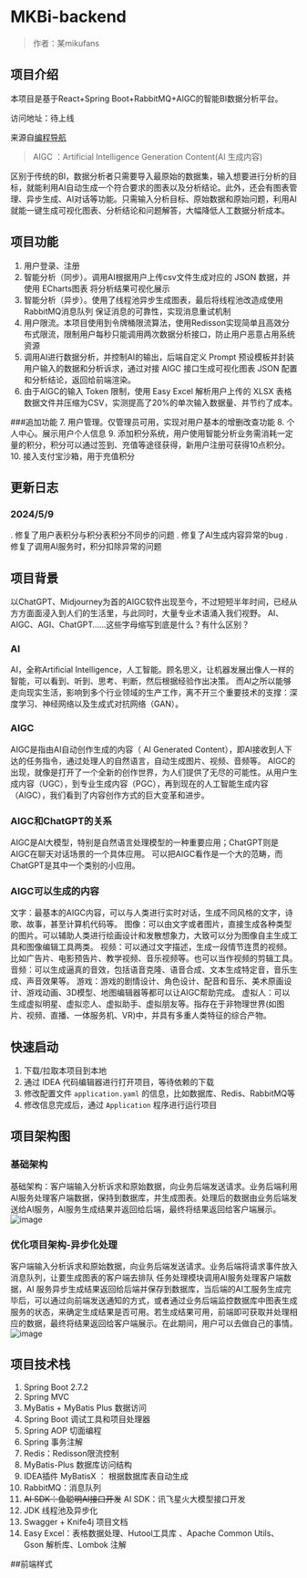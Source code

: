 # MKBi-backend

> 作者：某mikufans

## 项目介绍 
本项目是基于React+Spring Boot+RabbitMQ+AIGC的智能BI数据分析平台。

访问地址：待上线

来源自[编程导航](https://yupi.icu)
> AIGC ：Artificial Intelligence Generation Content(AI 生成内容)

区别于传统的BI，数据分析者只需要导入最原始的数据集，输入想要进行分析的目标，就能利用AI自动生成一个符合要求的图表以及分析结论。此外，还会有图表管理、异步生成、AI对话等功能。只需输入分析目标、原始数据和原始问题，利用AI就能一键生成可视化图表、分析结论和问题解答，大幅降低人工数据分析成本。

## 项目功能 

1. 用户登录、注册
2. 智能分析（同步）。调用AI根据用户上传csv文件生成对应的 JSON 数据，并使用 ECharts图表 将分析结果可视化展示
3. 智能分析（异步）。使用了线程池异步生成图表，最后将线程池改造成使用 RabbitMQ消息队列 保证消息的可靠性，实现消息重试机制
4. 用户限流。本项目使用到令牌桶限流算法，使用Redisson实现简单且高效分布式限流，限制用户每秒只能调用两次数据分析接口，防止用户恶意占用系统资源
5. 调用AI进行数据分析，并控制AI的输出，后端自定义 Prompt 预设模板并封装用户输入的数据和分析诉求，通过对接 AIGC 接口生成可视化图表 JSON 配置和分析结论，返回给前端渲染。
6. 由于AIGC的输入 Token 限制，使用 Easy Excel 解析用户上传的 XLSX 表格数据文件并压缩为CSV，实测提高了20%的单次输入数据量、并节约了成本。

###追加功能
7. 用户管理。仅管理员可用，实现对用户基本的增删改查功能
8. 个人中心。展示用户个人信息
9. 添加积分系统，用户使用智能分析业务需消耗一定量的积分，积分可以通过签到、充值等途径获得，新用户注册可获得10点积分。
10. 接入支付宝沙箱，用于充值积分

## 更新日志

### 2024/5/9
. 修复了用户表积分与积分表积分不同步的问题
. 修复了AI生成内容异常的bug
. 修复了调用AI服务时，积分扣除异常的问题

## 项目背景

以ChatGPT、Midjourney为首的AIGC软件出现至今，不过短短半年时间，已经从方方面面浸入到人们的生活里，与此同时，大量专业术语涌入我们视野。
AI、AIGC、AGI、ChatGPT……这些字母缩写到底是什么？有什么区别？
### AI
AI，全称Artificial Intelligence，人工智能。顾名思义，让机器发展出像人一样的智能，可以看到、听到、思考、判断，然后根据经验作出决策。
而AI之所以能够走向现实生活，影响到多个行业领域的生产工作，离不开三个重要技术的支撑：深度学习、神经网络以及生成式对抗网络（GAN）。
### AIGC
AIGC是指由AI自动创作生成的内容（ AI Generated Content），即AI接收到人下达的任务指令，通过处理人的自然语言，自动生成图片、视频、音频等。
AIGC的出现，就像是打开了一个全新的创作世界，为人们提供了无尽的可能性。从用户生成内容（UGC），到专业生成内容（PGC），再到现在的人工智能生成内容（AIGC），我们看到了内容创作方式的巨大变革和进步。
### AIGC和ChatGPT的关系
AIGC是AI大模型，特别是自然语言处理模型的一种重要应用；ChatGPT则是AIGC在聊天对话场景的一个具体应用。
可以把AIGC看作是一个大的范畴，而ChatGPT是其中一个类别的小应用。
### AIGC可以生成的内容
文字：最基本的AIGC内容，可以与人类进行实时对话，生成不同风格的文字，诗歌、故事，甚至计算机代码等。
图像：可以由文字或者图片，直接生成各种类型的图片。可以辅助人类进行绘画设计和发散想象力，大致可以分为图像自主生成工具和图像编辑工具两类。
视频：可以通过文字描述，生成一段情节连贯的视频。比如广告片、电影预告片、教学视频、音乐视频等。也可以当作视频的剪辑工具。
音频：可以生成逼真的音效，包括语音克隆、语音合成、文本生成特定音，音乐生成、声音效果等。
游戏：游戏的剧情设计、角色设计、配音和音乐、美术原画设计、游戏动画、3D模型、地图编辑器等都可以让AIGC帮助完成。
虚拟人：可以生成虚拟明星、虚拟恋人、虚拟助手、虚拟朋友等。指存在于非物理世界(如图片、视频、直播、一体服务机、VR)中，并具有多重人类特征的综合产物。

## 快速启动 
1. 下载/拉取本项目到本地
2. 通过 IDEA 代码编辑器进行打开项目，等待依赖的下载
3. 修改配置文件 `application.yaml` 的信息，比如数据库、Redis、RabbitMQ等
4. 修改信息完成后，通过 `Application` 程序进行运行项目

## 项目架构图
### 基础架构
基础架构：客户端输入分析诉求和原始数据，向业务后端发送请求。业务后端利用AI服务处理客户端数据，保持到数据库，并生成图表。处理后的数据由业务后端发送给AI服务，AI服务生成结果并返回给后端，最终将结果返回给客户端展示。
![image](https://github.com/dionico/MKBi-backend/assets/100508941/c557d75a-444a-4a90-aef5-d4464586e2dd)

### 优化项目架构-异步化处理
客户端输入分析诉求和原始数据，向业务后端发送请求。业务后端将请求事件放入消息队列，让要生成图表的客户端去排队
任务处理模块调用AI服务处理客户端数据，AI 服务异步生成结果返回给后端并保存到数据库，当后端的AI工服务生成完毕后，可以通过向前端发送通知的方式，或者通过业务后端监控数据库中图表生成服务的状态，来确定生成结果是否可用。若生成结果可用，前端即可获取并处理相应的数据，最终将结果返回给客户端展示。在此期间，用户可以去做自己的事情。
![image](https://github.com/dionico/MKBi-backend/assets/100508941/2b0bf369-9729-4fb6-b1f8-a253382f26e6)


## 项目技术栈
1. Spring Boot 2.7.2
2. Spring MVC
3. MyBatis + MyBatis Plus 数据访问
4. Spring Boot 调试工具和项目处理器
5. Spring AOP 切面编程
6. Spring 事务注解
7. Redis：Redisson限流控制
8. MyBatis-Plus 数据库访问结构
9. IDEA插件 MyBatisX ： 根据数据库表自动生成
10. RabbitMQ：消息队列
11. ~~AI SDK：鱼聪明AI接口开发~~  AI SDK：讯飞星火大模型接口开发
12. JDK 线程池及异步化
13. Swagger + Knife4j 项目文档
14. Easy Excel：表格数据处理、Hutool工具库 、Apache Common Utils、Gson 解析库、Lombok 注解

##前端样式

